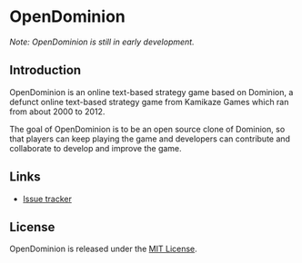 # OpenDominion

*Note: OpenDominion is still in early development.*

## Introduction

OpenDominion is an online text-based strategy game based on Dominion, a defunct online text-based strategy game from Kamikaze Games which ran from about 2000 to 2012.

The goal of OpenDominion is to be an open source clone of Dominion, so that players can keep playing the game and developers can contribute and collaborate to develop and improve the game.

## Links

* [Issue tracker](https://github.com/WaveHack/OpenDominion/issues)

## License

OpenDominion is released under the [MIT License](http://www.opensource.org/licenses/mit-license.php).
